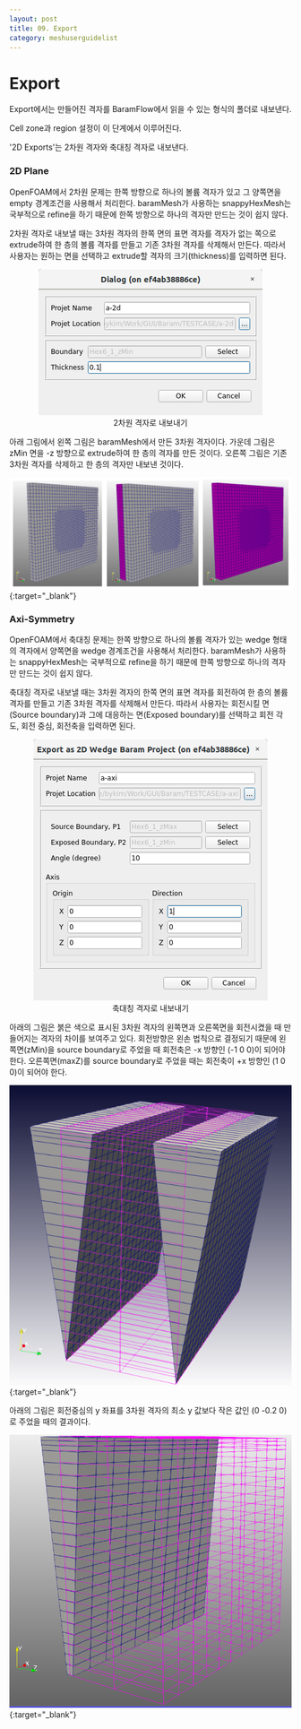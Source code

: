 ```yaml
---
layout: post
title: 09. Export
category: meshuserguidelist
---
```


# Export

Export에서는 만들어진 격자를 BaramFlow에서 읽을 수 있는 형식의 폴더로 내보낸다.

Cell zone과 region 설정이 이 단계에서 이루어진다.

'2D Exports'는 2차원 격자와 축대칭 격자로 내보낸다.

### 2D Plane

OpenFOAM에서 2차원 문제는 한쪽 방향으로 하나의 볼륨 격자가 있고 그 양쪽면을 empty 경계조건을 사용해서 처리한다. baramMesh가 사용하는 snappyHexMesh는 국부적으로 refine을 하기 때문에 한쪽 방향으로 하나의 격자만 만드는 것이 쉽지 않다. 

2차원 격자로 내보낼 때는 3차원 격자의 한쪽 면의 표면 격자를 격자가 없는 쪽으로 extrude하여 한 층의 볼륨 격자를 만들고 기존 3차원 격자를 삭제해서 만든다. 따라서 사용자는 원하는 면을 선택하고 extrude할 격자의 크기(thickness)를 입력하면 된다. 


<p style="text-align: center">
    <img src="https://github.com/nextfoam/baram-pages/raw/main/screenshots/pic/2d-export.png"><br> 2차원 격자로 내보내기
</p>

아래 그림에서 왼쪽 그림은 baramMesh에서 만든 3차원 격자이다. 가운데 그림은 zMin 면을 -z 방향으로 extrude하여 한 층의 격자를 만든 것이다. 오른쪽 그림은 기존 3차원 격자를 삭제하고 한 층의 격자만 내보낸 것이다. 


[![](https://github.com/nextfoam/baram-pages/raw/main/screenshots/pic/2d-export-1.png)](https://github.com/nextfoam/baram-pages/raw/main/screenshots/pic/2d-export-1.png){:target="_blank"}


### Axi-Symmetry

OpenFOAM에서 축대칭 문제는 한쪽 방향으로 하나의 볼륨 격자가 있는 wedge 형태의 격자에서 양쪽면을 wedge 경계조건을 사용해서 처리한다. baramMesh가 사용하는 snappyHexMesh는 국부적으로 refine을 하기 때문에 한쪽 방향으로 하나의 격자만 만드는 것이 쉽지 않다. 

축대칭 격자로 내보낼 때는 3차원 격자의 한쪽 면의 표면 격자를 회전하여 한 층의 볼륨 격자를 만들고 기존 3차원 격자를 삭제해서 만든다. 따라서 사용자는 회전시킬 면(Source boundary)과 그에 대응하는 면(Exposed boundary)를 선택하고 회전 각도, 회전 중심, 회전축을 입력하면 된다. 

<p style="text-align: center">
    <img src="https://github.com/nextfoam/baram-pages/raw/main/screenshots/pic/axi-export.png"><br> 축대칭 격자로 내보내기
</p>

아래의 그림은 붉은 색으로 표시된 3차원 격자의 왼쪽면과 오른쪽면을 회전시켰을 때 만들어지는 격자의 차이를 보여주고 있다. 회전방향은 왼손 법칙으로 결정되기 때문에 왼쪽면(zMin)을 source boundary로 주었을 때 회전축은 -x 방향인 (-1 0 0)이 되어야 한다. 오른쪽면(maxZ)를 source boundary로 주었을 때는 회전축이 +x 방향인 (1 0 0)이 되어야 한다.

[![](https://github.com/nextfoam/baram-pages/raw/main/screenshots/pic/axi-export-1.png)](https://github.com/nextfoam/baram-pages/raw/main/screenshots/pic/axi-export-1.png){:target="_blank"}

아래의 그림은 회전중심의 y 좌표를 3차원 격자의 최소 y 값보다 작은 값인 (0 -0.2 0)로 주었을 때의 결과이다. 

[![](https://github.com/nextfoam/baram-pages/raw/main/screenshots/pic/axi-export-2.png)](https://github.com/nextfoam/baram-pages/raw/main/screenshots/pic/axi-export-2.png){:target="_blank"}



